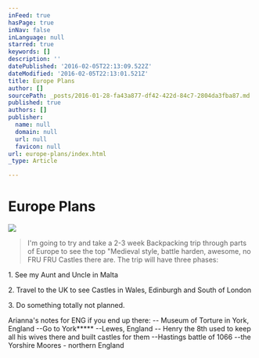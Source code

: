 ```yaml
---
inFeed: true
hasPage: true
inNav: false
inLanguage: null
starred: true
keywords: []
description: ''
datePublished: '2016-02-05T22:13:09.522Z'
dateModified: '2016-02-05T22:13:01.521Z'
title: Europe Plans
author: []
sourcePath: _posts/2016-01-28-fa43a877-df42-422d-84c7-2804da3fba87.md
published: true
authors: []
publisher:
  name: null
  domain: null
  url: null
  favicon: null
url: europe-plans/index.html
_type: Article

---
```

# Europe Plans
![](https://s3-us-west-2.amazonaws.com/the-grid-img/p/902812acc6c3b72675f1edb752afec76732e4638.jpg)

> I'm going to try and take a 2-3 week Backpacking trip through parts of Europe to see the top "Medieval style, battle harden, awesome, no FRU FRU Castles there are. The trip will have three phases: 

1\. See my Aunt and Uncle in Malta 

2\. Travel to the UK to see Castles in Wales, Edinburgh and South of London

3\. Do something totally not planned.

Arianna's notes for ENG if you end up there:
-- Museum of Torture in York, England
--Go to York\*\*\*\*\*
--Lewes, England -- Henry the 8th used to keep all his wives there and built castles for them
--Hastings battle of 1066
--the Yorshire Moores - northern England